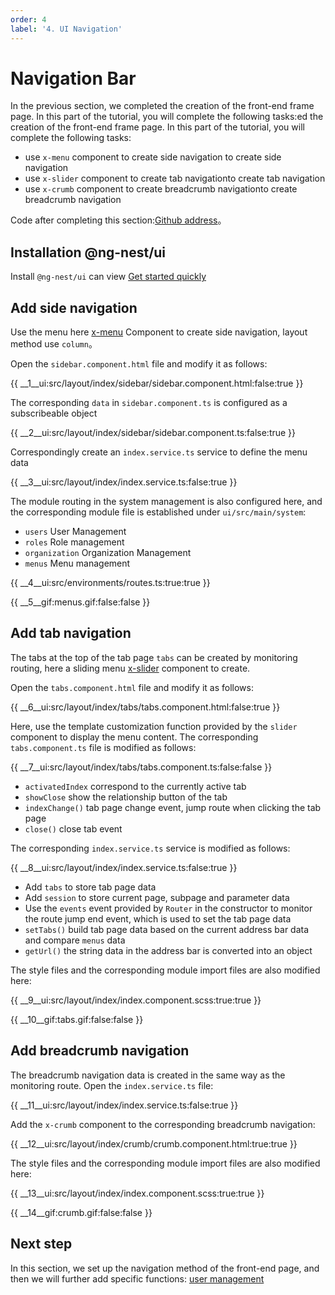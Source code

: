 ```yaml
---
order: 4
label: '4. UI Navigation'
---
```


# Navigation Bar

In the previous section, we completed the creation of the front-end frame page. In this part of the tutorial, you will complete the following tasks:ed the creation of the front-end frame page. In this part of the tutorial, you will complete the following tasks:

- use `x-menu` component to create side navigation to create side navigation
- use `x-slider` component to create tab navigationto create tab navigation
- use `x-crumb` component to create breadcrumb navigationto create breadcrumb navigation

Code after completing this section:<a href="https://github.com/NG-NEST/ng-nest-examples/tree/master/RBAC/4-ui-navigation" target="_blank">Github address</a>。

## Installation @ng-nest/ui

Install `@ng-nest/ui` can view <a href="https://ngnest.com/index/docs/en_US/ui/getting-started" target="_blank">Get started quickly</a>

## Add side navigation

Use the menu here <a href="https://ngnest.com/index/docs/en_US/ui/components/menu" target="_blank">x-menu</a> Component to create side navigation, layout method use `column`。

Open the `sidebar.component.html` file and modify it as follows:

{{ __1\__ui:src/layout/index/sidebar/sidebar.component.html:false:true }}

The corresponding `data` in `sidebar.component.ts` is configured as a subscribeable object

{{ __2\__ui:src/layout/index/sidebar/sidebar.component.ts:false:true }}

Correspondingly create an `index.service.ts` service to define the menu data

{{ __3\__ui:src/layout/index/index.service.ts:false:true }}

The module routing in the system management is also configured here, and the corresponding module file is established under `ui/src/main/system`:

- `users` User Management
- `roles` Role management
- `organization` Organization Management
- `menus` Menu management

{{ __4\__ui:src/environments/routes.ts:true:true }}

{{ __5\__gif:menus.gif:false:false }}

## Add tab navigation

The tabs at the top of the tab page `tabs` can be created by monitoring routing, here a sliding menu <a href="https://ngnest.com/index/docs/en_US/ui/components/menu" target="_blank" >x-slider</a> component to create.

Open the `tabs.component.html` file and modify it as follows:

{{ __6\__ui:src/layout/index/tabs/tabs.component.html:false:true }}

Here, use the template customization function provided by the `slider` component to display the menu content. The corresponding `tabs.component.ts` file is modified as follows:

{{ __7\__ui:src/layout/index/tabs/tabs.component.ts:false:false }}

- `activatedIndex` correspond to the currently active tab
- `showClose` show the relationship button of the tab
- `indexChange()` tab page change event, jump route when clicking the tab page
- `close()` close tab event

The corresponding `index.service.ts` service is modified as follows:

{{ __8\__ui:src/layout/index/index.service.ts:false:true }}

- Add `tabs` to store tab page data
- Add `session` to store current page, subpage and parameter data
- Use the `events` event provided by `Router` in the constructor to monitor the route jump end event, which is used to set the tab page data
- `setTabs()` build tab page data based on the current address bar data and compare `menus` data
- `getUrl()` the string data in the address bar is converted into an object

The style files and the corresponding module import files are also modified here:

{{ __9\__ui:src/layout/index/index.component.scss:true:true }}

{{ __10\__gif:tabs.gif:false:false }}

## Add breadcrumb navigation

The breadcrumb navigation data is created in the same way as the monitoring route. Open the `index.service.ts` file:

{{ __11\__ui:src/layout/index/index.service.ts:false:true }}

Add the `x-crumb` component to the corresponding breadcrumb navigation:

{{ __12\__ui:src/layout/index/crumb/crumb.component.html:true:true }}

The style files and the corresponding module import files are also modified here:

{{ __13\__ui:src/layout/index/index.component.scss:true:true }}

{{ __14\__gif:crumb.gif:false:false }}

## Next step

In this section, we set up the navigation method of the front-end page, and then we will further add specific functions: [user management](index/docs/en_US/course/rbac/5-user-manage)
